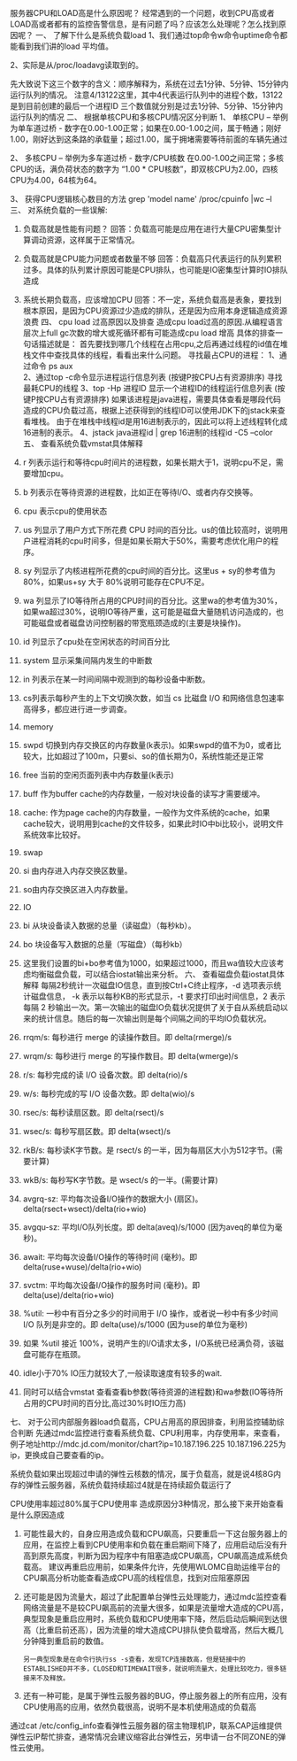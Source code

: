 服务器CPU和LOAD高是什么原因呢？
经常遇到的一个问题，收到CPU高或者LOAD高或者都有的监控告警信息，是有问题了吗？应该怎么处理呢？怎么找到原因呢？
一、	了解下什么是系统负载load
1、我们通过top命令w命令uptime命令都能看到我们讲的load 平均值。
 
2、实际是从/proc/loadavg读取到的。
 
先大致说下这三个数字的含义：顺序解释为，系统在过去1分钟、5分钟、15分钟内运行队列的情况。
注意4/13122这里，其中4代表运行队列中的进程个数，13122是到目前创建的最后一个进程ID
三个数值就分别是过去1分钟、5分钟、15分钟内运行队列的情况
二、	根据单核CPU和多核CPU情况区分判断
1、	单核CPU – 举例为单车道过桥 - 数字在0.00-1.00正常；如果在0.00-1.00之间，属于畅通；刚好1.00，刚好达到这条路的承载量；超过1.00，属于拥堵需要等待前面的车辆先通过
 
2、	多核CPU – 举例为多车道过桥 - 数字/CPU核数 在0.00-1.00之间正常；多核CPU的话，满负荷状态的数字为 “1.00 * CPU核数”，即双核CPU为2.00，四核CPU为4.00，64核为64。
 
3、	获得CPU逻辑核心数目的方法
grep 'model name' /proc/cpuinfo |wc –l
三、	对系统负载的一些误解:
1.	负载高就是性能有问题？
回答：负载高可能是应用在进行大量CPU密集型计算调动资源，这样属于正常情况。
2.	负载高就是CPU能力问题或者数量不够
回答：负载高只代表运行的队列累积过多。具体的队列累计原因可能是CPU排队，也可能是IO密集型计算时IO排队造成
3.	系统长期负载高，应该增加CPU
回答：不一定，系统负载高是表象，要找到根本原因，是因为CPU资源过少造成的排队，还是因为应用本身逻辑造成资源浪费
四、	cpu load 过高原因以及排查
造成cpu load过高的原因.从编程语言层次上full gc次数的增大或死循环都有可能造成cpu load 增高
具体的排查一句话描述就是：
首先要找到哪几个线程在占用cpu,之后再通过线程的id值在堆栈文件中查找具体的线程，看看出来什么问题。
寻找最占CPU的进程：
1、通过命令 ps aux  
2、通过top -c命令显示进程运行信息列表 (按键P按CPU占有资源排序)
寻找最耗CPU的线程 
3、top -Hp 进程ID 显示一个进程ID的线程运行信息列表 (按键P按CPU占有资源排序) 
如果该进程是java进程，需要具体查看是哪段代码造成的CPU负载过高，根据上述获得到的线程ID可以使用JDK下的jstack来查看堆栈。
由于在堆栈中线程id是用16进制表示的，因此可以将上述线程转化成16进制的表示。
4、jstack java进程id  | grep 16进制的线程id  -C5 –color
五、	查看系统负载vmstat具体解释
 
1.	r 列表示运行和等待cpu时间片的进程数，如果长期大于1，说明cpu不足，需要增加cpu。
2.	b 列表示在等待资源的进程数，比如正在等待I/O、或者内存交换等。
3.	cpu 表示cpu的使用状态
4.	us 列显示了用户方式下所花费 CPU 时间的百分比。us的值比较高时，说明用户进程消耗的cpu时间多，但是如果长期大于50%，需要考虑优化用户的程序。
5.	sy 列显示了内核进程所花费的cpu时间的百分比。这里us + sy的参考值为80%，如果us+sy 大于 80%说明可能存在CPU不足。
6.	wa 列显示了IO等待所占用的CPU时间的百分比。这里wa的参考值为30%，如果wa超过30%，说明IO等待严重，这可能是磁盘大量随机访问造成的，也可能磁盘或者磁盘访问控制器的带宽瓶颈造成的(主要是块操作)。
7.	id 列显示了cpu处在空闲状态的时间百分比
8.	system 显示采集间隔内发生的中断数
9.	in 列表示在某一时间间隔中观测到的每秒设备中断数。
10.	cs列表示每秒产生的上下文切换次数，如当 cs 比磁盘 I/O 和网络信息包速率高得多，都应进行进一步调查。
11.	memory
12.	swpd 切换到内存交换区的内存数量(k表示)。如果swpd的值不为0，或者比较大，比如超过了100m，只要si、so的值长期为0，系统性能还是正常
13.	free 当前的空闲页面列表中内存数量(k表示)
14.	buff 作为buffer cache的内存数量，一般对块设备的读写才需要缓冲。
15.	cache: 作为page cache的内存数量，一般作为文件系统的cache，如果cache较大，说明用到cache的文件较多，如果此时IO中bi比较小，说明文件系统效率比较好。
16.	swap
17.	si 由内存进入内存交换区数量。
18.	so由内存交换区进入内存数量。
19.	IO
20.	bi 从块设备读入数据的总量（读磁盘）（每秒kb）。
21.	bo 块设备写入数据的总量（写磁盘）（每秒kb）
22.	这里我们设置的bi+bo参考值为1000，如果超过1000，而且wa值较大应该考虑均衡磁盘负载，可以结合iostat输出来分析。
六、	查看磁盘负载iostat具体解释
每隔2秒统计一次磁盘IO信息，直到按Ctrl+C终止程序，-d 选项表示统计磁盘信息， -k 表示以每秒KB的形式显示，-t 要求打印出时间信息，2 表示每隔 2 秒输出一次。第一次输出的磁盘IO负载状况提供了关于自从系统启动以来的统计信息。随后的每一次输出则是每个间隔之间的平均IO负载状况。
    
1.	rrqm/s: 每秒进行 merge 的读操作数目。即 delta(rmerge)/s
2.	wrqm/s:   每秒进行 merge 的写操作数目。即 delta(wmerge)/s
3.	r/s:           每秒完成的读 I/O 设备次数。即 delta(rio)/s
4.	w/s:       每秒完成的写 I/O 设备次数。即 delta(wio)/s
5.	rsec/s: 每秒读扇区数。即 delta(rsect)/s
6.	wsec/s: 每秒写扇区数。即 delta(wsect)/s
7.	rkB/s:   每秒读K字节数。是 rsect/s 的一半，因为每扇区大小为512字节。(需要计算)
8.	wkB/s: 每秒写K字节数。是 wsect/s 的一半。(需要计算)
9.	avgrq-sz: 平均每次设备I/O操作的数据大小 (扇区)。delta(rsect+wsect)/delta(rio+wio)
10.	avgqu-sz: 平均I/O队列长度。即 delta(aveq)/s/1000 (因为aveq的单位为毫秒)。
11.	await: 平均每次设备I/O操作的等待时间 (毫秒)。即 delta(ruse+wuse)/delta(rio+wio)
12.	svctm: 平均每次设备I/O操作的服务时间 (毫秒)。即 delta(use)/delta(rio+wio)
13.	%util:    一秒中有百分之多少的时间用于 I/O 操作，或者说一秒中有多少时间 I/O 队列是非空的。即 delta(use)/s/1000 (因为use的单位为毫秒)
14.	如果 %util 接近 100%，说明产生的I/O请求太多，I/O系统已经满负荷，该磁盘可能存在瓶颈。
15.	idle小于70% IO压力就较大了,一般读取速度有较多的wait.
16.	同时可以结合vmstat 查看查看b参数(等待资源的进程数)和wa参数(IO等待所占用的CPU时间的百分比,高过30%时IO压力高)

七、	对于公司内部服务器load负载高，CPU占用高的原因排查，利用监控辅助综合判断
先通过mdc监控进行查看系统负载、CPU利用率，内存使用率，来查看，例子地址http://mdc.jd.com/monitor/chart?ip=10.187.196.225 10.187.196.225为ip，更换成自己要查看的ip。
 
系统负载如果出现超过申请的弹性云核数的情况，属于负载高，就是说4核8G内存的弹性云服务器，系统负载持续超过4就是在持续超负载运行了
 
CPU使用率超过80%属于CPU使用率
造成原因分3种情况，那么接下来开始查看是什么原因造成
1.	可能性最大的，自身应用造成负载和CPU飙高，只要重启一下这台服务器上的应用，在监控上看到CPU使用率和负载在重启期间下降了，应用启动后没有升高到原先高度，判断为因为程序中有阻塞造成CPU飙高，CPU飙高造成系统负载高。
建议再重启应用前，如果条件允许，先使用WLOMC自助运维平台的CPU飙高分析功能查看造成CPU高的线程信息，找到对应阻塞原因
 
 
2.	还可能是因为流量大，超过了此配置单台弹性云处理能力，通过mdc监控查看网络流量是不是较CPU飙高前的流量大很多，如果是流量增大造成的CPU高，典型现象是重启应用时，系统负载和CPU使用率下降，然后启动后瞬间到达很高（比重启前还高），因为流量的增大造成CPU排队使负载增高，然后大概几分钟降到重启前的数值。
 
		另一典型现象是在命令行执行ss -s查看，发现TCP连接数高，但是链接中的ESTABLISHED并不多，CLOSED和TIMEWAIT很多，就说明流量大，处理比较吃力，很多链接来不及释放。
 
3.	还有一种可能，是属于弹性云服务器的BUG，停止服务器上的所有应用，没有CPU使用高的应用，依然负载很高，说明不是本机使用造成的负载高
 
通过cat /etc/config_info查看弹性云服务器的宿主物理机IP，联系CAP运维提供弹性云IP帮忙排查，通常情况会建议缩容此台弹性云，另申请一台不同ZONE的弹性云使用。
 
